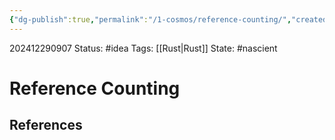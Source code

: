 ```yaml
---
{"dg-publish":true,"permalink":"/1-cosmos/reference-counting/","created":"2025-01-22T11:17:14.061-05:00","updated":"2024-12-29T09:08:02.598-05:00"}
---
```


202412290907
Status: #idea
Tags: [[Rust\|Rust]]
State: #nascient
# Reference Counting



## References
